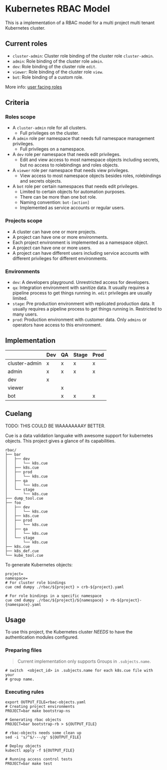 # Kubernetes RBAC Model

This is a implementation of a RBAC model for a multi project multi tenant Kubernetes cluster.

## Current roles

- `cluster-admin`: Cluster role binding of the cluster role `cluster-admin`.
- `admin`: Role binding of the cluster role `admin`.
- `dev`: Role binding of the cluster role `edit`.
- `viewer`: Role binding of the cluster role `view`.
- `bot`: Role binding of a custom role.

More info: [user facing roles](https://kubernetes.io/docs/reference/access-authn-authz/rbac/#user-facing-roles)

## Criteria

### Roles scope

- A `cluster-admin` role for all clusters.
    - Full privileges on the cluster.
- A `admin` role per namespace that needs full namespace management privileges.
    - Full privileges on a namespace.
- A `dev` role per namespace that needs edit privileges.
    - Edit and view access to most namespace objects including secrets, but no
    access to rolebindings and roles objects.
- A `viewer` role per namespace that needs view privileges.
    - View access to most namespace objects besides roles, rolebindings and secrets objects.
- A `bot` role per certain namespaces that needs edit privileges.
    - Limited to certain objects for automation purposes.
    - There can be more than one bot role.
    - Naming convention: `bot-[action]`
    - Implemented as service accounts or regular users.

### Projects scope

- A cluster can have one or more projects.
- A project can have one or more environments.
- Each project environment is implemented as a namespace object.
- A project can have one or more users. 
- A project can have different users including service accounts with different 
privileges for different environments.

### Environments
- `dev`: A developers playground. Unrestricted access for developers.
- `qa`: Integration environment with sanitize data. It usually requires a pipeline 
process to get things running in. `edit` privileges are usually limited.
- `stage`: Pre production environment with replicated production data. It usually 
requires a pipeline process to get things running in. Restricted to many users.
- `prod`: Production environment with customer data. Only `admins` or operators have 
access to this environment.

## Implementation

|  | Dev | QA | Stage | Prod |
|-|-|-|-|-|
| cluster-admin | x | x | x | x |
| admin | x | x | x | x |
| dev | x |  |  |  |
| viewer |  | x |  |  |
| bot |  | x | x | x |


## Cuelang


TODO: THIS COULD BE WAAAAAAAAY BETTER.

Cue is a data validation languake with awesome support for kubernetes objects. 
This project gives a glance of its capabilities.

    rbac/
    ├── bar
    │   ├── dev
    │   │   └── k8s.cue
    │   ├── k8s.cue
    │   ├── prod
    │   │   └── k8s.cue
    │   ├── qa
    │   │   └── k8s.cue
    │   └── stage
    │       └── k8s.cue
    ├── dump_tool.cue
    ├── foo
    │   ├── dev
    │   │   └── k8s.cue
    │   ├── k8s.cue
    │   ├── prod
    │   │   └── k8s.cue
    │   ├── qa
    │   │   └── k8s.cue
    │   └── stage
    │       └── k8s.cue
    ├── k8s.cue
    ├── k8s_def.cue
    └── kube_tool.cue

To generate Kubernetes objects:

    project=
    namespace=
    # For cluster role bindings
    cue cmd dumpy ./rbac/${project} > crb-${project}.yaml

    # For role bindings in a specific namespace
    cue cmd dumpy ./rbac/${project}/${namespace} > rb-${project}-{namespace}.yaml

## Usage 

To use this project, the Kubernetes cluster *NEEDS* to have the authentication modules
configured. 

### Preparing files

> Current implementation only supports Groups in `.subjects.name`.

    # switch  <object_id> in .subjects.name for each k8s.cue file with your 
    # group name.

### Executing rules

    export OUTPUT_FILE=rbac-objects.yaml
    # Creating project environments
    PROJECT=bar make bootstrap-ns

    # Generating rbac objects
    PROJECT=bar bootstrap-rb > ${OUTPUT_FILE}

    # rbac-objects needs some clean up 
    sed -i 's/^$/---/g' ${OUTPUT_FILE}

    # Deploy objects
    kubectl apply -f ${OUTPUT_FILE}

    # Running access control tests
    PROJECT=bar make test
